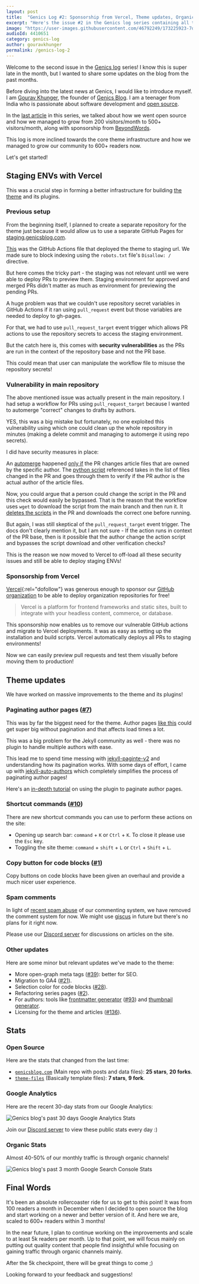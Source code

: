 ```yaml
---
layout: post
title:  "Genics Log #2: Sponsorship from Vercel, Theme updates, Organic Growth and more"
excerpt: "Here's the issue #2 in the Genics log series containing all the latest news and updates on our blog's changes from the recent months!"
image: "https://user-images.githubusercontent.com/46792249/173225923-7d3a6fc7-d0f3-4b2c-8289-d18398f82f93.jpg"
audioId: 4410651
category: genics-log
author: gouravkhunger
permalink: /genics-log-2
---
```


Welcome to the second issue in the [Genics log](/category/genics-log) series! I know this is super late in the month, but I wanted to share some updates on the blog from the past months.

Before diving into the latest news at Genics, I would like to introduce myself. I am [Gourav Khunger](/author/gouravkhunger/), the founder of [Genics Blog](/). I am a teenager from India who is passionate about software development and [open source](/tag/open-source/).

In the [last article](/genics-log-1) in this series, we talked about how we went open source and how we managed to grow from 200 visitors/month to 500+ visitors/month, along with sponsorship from [BeyondWords](https://beyondwords.io/?utm_source=genicsblog.com&utm_medium=cpc&utm_campaign=advertisement).

This log is more inclined towards the core theme infrastructure and how we managed to grow our community to 600+ readers now.

Let's get started!

## Staging ENVs with Vercel

This was a crucial step in forming a better infrastructure for building [the theme](https://github.com/genicsblog/theme-files) and its plugins.

### Previous setup

From the beginning itself, I planned to create a separate repository for the theme just because it would allow us to use a separate GitHub Pages for [staging.genicsblog.com](https://staging.genicsblog.com).

[This](https://github.com/genicsblog/theme-files/blob/aa7944b1943dbb7206b013dcc1d8102f8c48875e/.github/workflows/setup-staging.yml) was the GitHub Actions file that deployed the theme to staging url. We made sure to block indexing using the `robots.txt` file's `Disallow: /` directive.

But here comes the tricky part - the staging was not relevant until we were able to deploy PRs to preview them. Staging environment for approved and merged PRs didn't matter as much as environment for previewing the pending PRs.

A huge problem was that we couldn't use repository secret variables in GitHub Actions if it ran using `pull_request` event but those variables are needed to deploy to gh-pages.

For that, we had to use `pull_request_target` event trigger which allows PR actions to use the repository secrets to access the staging environment.

But the catch here is, this comes with **security vulnerabilities** as the PRs are run in the context of the repository base and not the PR base.

This could mean that user can manipulate the workflow file to misuse the repository secrets!

### Vulnerability in main repository

The above mentioned issue was actually present in the main repository. I had setup a workflow for PRs using `pull_request_target` because I wanted to automerge "correct" changes to drafts by authors.

YES, this was a big mistake but fortunately, no one exploited this vulnerability using which one could clean up the whole repository in minutes (making a delete commit and managing to automerge it using repo secrets).

I did have security measures in place:

An [automerge](https://github.com/genicsblog/genicsblog.com/blob/8f8d936e72d886af28ea232d6e90eaa1442c6518/.github/workflows/validate-drafts.yml#L57-L64) happened [only if](https://github.com/genicsblog/genicsblog.com/blob/8f8d936e72d886af28ea232d6e90eaa1442c6518/.github/workflows/validate-drafts.yml#L54) the PR changes article files that are owned by the specific author. The [python script](https://github.com/genicsblog/theme-files/blob/aa7944b1943dbb7206b013dcc1d8102f8c48875e/_scripts/validate-drafts.py) referenced takes in the list of files changed in the PR and goes through them to verify if the PR author is the actual author of the article files.

Now, you could argue that a person could change the script in the PR and this check would easily be bypassed. That is the reason that the workflow uses `wget` to download the script from the main branch and then run it. It [deletes the scripts](https://github.com/genicsblog/genicsblog.com/blob/8f8d936e72d886af28ea232d6e90eaa1442c6518/.github/workflows/validate-drafts.yml#L47-L48) in the PR and downloads the correct one before running.

But again, I was still skeptical of the `pull_request_target` event trigger. The docs don't clearly mention it, but I am not sure - If the action runs in context of the PR base, then is it possible that the author change the action script and bypasses the script download and other verification checks?

This is the reason we now moved to Vercel to off-load all these security issues and still be able to deploy staging ENVs!

### Sponsorship from Vercel

[Vercel](https://vercel.com/?utm_source=genicsblog&utm_campaign=oss){:rel="dofollow"} was generous enough to sponsor our [GitHub organization](http://github.com/genicsblog/genicsblog.com) to be able to deploy organization repositories for free!

> Vercel is a platform for frontend frameworks and static sites, built to integrate with your headless content, commerce, or database.

This sponsorship now enables us to remove our vulnerable GitHub actions and migrate to Vercel deployments. It was as easy as setting up the installation and build scripts. Vercel automatically deploys all PRs to staging environments!

Now we can easily preview pull requests and test them visually before moving them to production!

## Theme updates

We have worked on massive improvements to the theme and its plugins!

### Paginating author pages ([#7](https://github.com/genicsblog/theme-files/issues/7))

This was by far the biggest need for the theme. Author pages [like this](/author/gouravkhunger/) could get super big without pagination and that affects load times a lot.

This was a big problem for the Jekyll community as well - there was no plugin to handle multiple authors with ease.

This lead me to spend time messing with [jekyll-paginte-v2](https://github.com/sverrirs/jekyll-paginate-v2) and understanding how its pagination works. With some days of effort, I came up with [jekyll-auto-authors](https://github.com/gouravkhunger/jekyll-auto-authors) which completely simplifies the process of paginating author pages!

Here's an [in-depth tutorial](https://genicsblog.com/gouravkhunger/adding-multiple-authors-to-a-jekyll-blog-got-easier#2-using-my-plugin-jekyll-auto-authors) on using the plugin to paginate author pages.

### Shortcut commands ([#10](https://github.com/genicsblog/theme-files/issues/10))

There are new shortcut commands you can use to perform these actions on the site:

- Opening up search bar: `command` + `K` or `Ctrl` + `K`. To close it please use the `Esc` key.
- Toggling the site theme: `command` + `shift` + `L` or `Ctrl` + `Shift` + `L`.

### Copy button for code blocks ([#1](https://github.com/genicsblog/theme-files/issues/1))

Copy buttons on code blocks have been given an overhaul and provide a much nicer user experience.

### Spam comments

In light of [recent spam abuse](https://github.com/genicsblog/comments/pull/122) of our commenting system, we have removed the comment system for now. We might use [giscus](https://giscus.app) in future but there's no plans for it right now.

Please use our [Discord server](https://discord.genicsblog.com) for discussions on articles on the site.

### Other updates

Here are some minor but relevant updates we've made to the theme:

- More open-graph meta tags ([#39](https://github.com/genicsblog/theme-files/issues/39)): better for SEO.
- Migration to GA4 ([#21](https://github.com/genicsblog/theme-files/issues/21)).
- Selection color for code blocks ([#28](https://github.com/genicsblog/theme-files/issues/28)).
- Refactoring series pages ([#2](https://github.com/genicsblog/theme-files/issues/2)).
- For authors: tools like [frontmatter generator](https://genicsblog.com/tool/frontmatter-generator) ([#93](https://github.com/genicsblog/genicsblog.com/issues/93)) and [thumbnail generator](https://genicsblog.com/tool/thumbnail-generator).
- Licensing for the theme and articles ([#136](https://github.com/genicsblog/genicsblog.com/discussions/136)).

## Stats

### Open Source

Here are the stats that changed from the last time:

- [`genicsblog.com`](https://github.com/genicsblog/genicsblog.com) (Main repo with posts and data files): **25 stars**, **20 forks**.
- [`theme-files`](https://github.com/genicsblog/theme-files) (Basically template files): **7 stars**, **9 fork**.

### Google Analytics

Here are the recent 30-day stats from our Google Analytics:

![Genics blog's past 30 days Google Analytics Stats](https://user-images.githubusercontent.com/46792249/173242642-81e97597-073b-4068-b1ff-3fb0eac8633b.png)

Join our [Discord server](https://discord.genicsblog.com) to view these public stats every day :)

### Organic Stats

Almost 40-50% of our monthly traffic is through organic channels!

![Genics blog's past 3 month Google Search Console Stats](https://user-images.githubusercontent.com/46792249/173243091-49771902-7e9b-4eed-b37b-a911641ace8c.png)

## Final Words

It's been an absolute rollercoaster ride for us to get to this point! It was from 100 readers a month in December when I decided to open source the blog and start working on a newer and better version of it. And here we are, scaled to 600+ readers within 3 months!

In the near future, I plan to continue working on the improvements and scale to at least 5k readers per month. Up to that point, we will focus mainly on putting out quality content that people find insightful while focusing on gaining traffic through organic channels mainly.

After the 5k checkpoint, there will be great things to come ;)

Looking forward to your feedback and suggestions!

